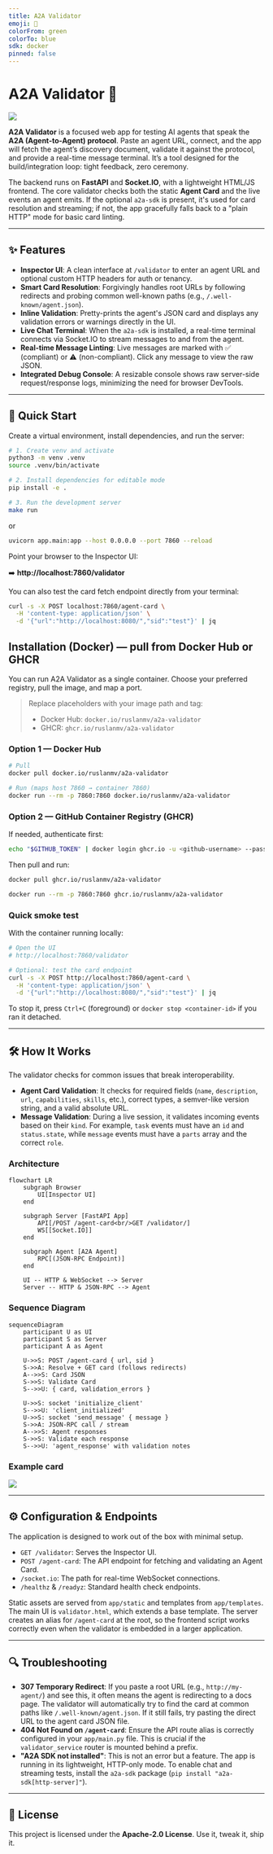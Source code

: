 ```yaml
---
title: A2A Validator
emoji: 🔬
colorFrom: green
colorTo: blue
sdk: docker
pinned: false
---
```


# A2A Validator 🔬
![](assets/a2a-validator.gif)


**A2A Validator** is a focused web app for testing AI agents that speak the **A2A (Agent-to-Agent) protocol**. Paste an agent URL, connect, and the app will fetch the agent’s discovery document, validate it against the protocol, and provide a real-time message terminal. It’s a tool designed for the build/integration loop: tight feedback, zero ceremony.

The backend runs on **FastAPI** and **Socket.IO**, with a lightweight HTML/JS frontend. The core validator checks both the static **Agent Card** and the live events an agent emits. If the optional `a2a-sdk` is present, it's used for card resolution and streaming; if not, the app gracefully falls back to a "plain HTTP" mode for basic card linting.

---

## ✨ Features

* **Inspector UI**: A clean interface at `/validator` to enter an agent URL and optional custom HTTP headers for auth or tenancy.
* **Smart Card Resolution**: Forgivingly handles root URLs by following redirects and probing common well-known paths (e.g., `/.well-known/agent.json`).
* **Inline Validation**: Pretty-prints the agent's JSON card and displays any validation errors or warnings directly in the UI.
* **Live Chat Terminal**: When the `a2a-sdk` is installed, a real-time terminal connects via Socket.IO to stream messages to and from the agent.
* **Real-time Message Linting**: Live messages are marked with ✅ (compliant) or ⚠️ (non-compliant). Click any message to view the raw JSON.
* **Integrated Debug Console**: A resizable console shows raw server-side request/response logs, minimizing the need for browser DevTools.

---

## 🚀 Quick Start

Create a virtual environment, install dependencies, and run the server:

```bash
# 1. Create venv and activate
python3 -m venv .venv
source .venv/bin/activate

# 2. Install dependencies for editable mode
pip install -e .

# 3. Run the development server
make run
````

or
```bash
uvicorn app.main:app --host 0.0.0.0 --port 7860 --reload
```

Point your browser to the Inspector UI:

➡️ **http://localhost:7860/validator**

You can also test the card fetch endpoint directly from your terminal:

```bash
curl -s -X POST localhost:7860/agent-card \
  -H 'content-type: application/json' \
  -d '{"url":"http://localhost:8080/","sid":"test"}' | jq
```

## Installation (Docker) — pull from Docker Hub or GHCR

You can run A2A Validator as a single container. Choose your preferred registry, pull the image, and map a port.

> Replace placeholders with your image path and tag:
>
> * Docker Hub: `docker.io/ruslanmv/a2a-validator`
> * GHCR: `ghcr.io/ruslanmv/a2a-validator`

### Option 1 — Docker Hub

```bash
# Pull
docker pull docker.io/ruslanmv/a2a-validator

# Run (maps host 7860 → container 7860)
docker run --rm -p 7860:7860 docker.io/ruslanmv/a2a-validator
```

### Option 2 — GitHub Container Registry (GHCR)

If needed, authenticate first:

```bash
echo "$GITHUB_TOKEN" | docker login ghcr.io -u <github-username> --password-stdin
```

Then pull and run:

```bash
docker pull ghcr.io/ruslanmv/a2a-validator

docker run --rm -p 7860:7860 ghcr.io/ruslanmv/a2a-validator
```

### Quick smoke test

With the container running locally:

```bash
# Open the UI
# http://localhost:7860/validator

# Optional: test the card endpoint
curl -s -X POST http://localhost:7860/agent-card \
  -H 'content-type: application/json' \
  -d '{"url":"http://localhost:8080/","sid":"test"}' | jq
```

To stop it, press `Ctrl+C` (foreground) or `docker stop <container-id>` if you ran it detached.



-----

## 🛠️ How It Works

The validator checks for common issues that break interoperability.

  * **Agent Card Validation**: It checks for required fields (`name`, `description`, `url`, `capabilities`, `skills`, etc.), correct types, a semver-like version string, and a valid absolute URL.
  * **Message Validation**: During a live session, it validates incoming events based on their `kind`. For example, `task` events must have an `id` and `status.state`, while `message` events must have a `parts` array and the correct `role`.

### Architecture

```mermaid
flowchart LR
    subgraph Browser
        UI[Inspector UI]
    end

    subgraph Server [FastAPI App]
        API[/POST /agent-card<br/>GET /validator/]
        WS[[Socket.IO]]
    end

    subgraph Agent [A2A Agent]
        RPC[(JSON-RPC Endpoint)]
    end

    UI -- HTTP & WebSocket --> Server
    Server -- HTTP & JSON-RPC --> Agent
```

### Sequence Diagram

```mermaid
sequenceDiagram
    participant U as UI
    participant S as Server
    participant A as Agent

    U->>S: POST /agent-card { url, sid }
    S->>A: Resolve + GET card (follows redirects)
    A-->>S: Card JSON
    S->>S: Validate Card
    S-->>U: { card, validation_errors }

    U->>S: socket 'initialize_client'
    S-->>U: 'client_initialized'
    U->>S: socket 'send_message' { message }
    S->>A: JSON-RPC call / stream
    A-->>S: Agent responses
    S->>S: Validate each response
    S-->>U: 'agent_response' with validation notes
```
### Example card
![](assets/2025-10-05-00-49-00.png)


-----

## ⚙️ Configuration & Endpoints

The application is designed to work out of the box with minimal setup.

  * `GET /validator`: Serves the Inspector UI.
  * `POST /agent-card`: The API endpoint for fetching and validating an Agent Card.
  * `/socket.io`: The path for real-time WebSocket connections.
  * `/healthz` & `/readyz`: Standard health check endpoints.

Static assets are served from `app/static` and templates from `app/templates`. The main UI is `validator.html`, which extends a base template. The server creates an alias for `/agent-card` at the root, so the frontend script works correctly even when the validator is embedded in a larger application.

-----

## 🔍 Troubleshooting

  * **307 Temporary Redirect**: If you paste a root URL (e.g., `http://my-agent/`) and see this, it often means the agent is redirecting to a docs page. The validator will automatically try to find the card at common paths like `/.well-known/agent.json`. If it still fails, try pasting the direct URL to the agent card JSON file.
  * **404 Not Found on `/agent-card`**: Ensure the API route alias is correctly configured in your `app/main.py` file. This is crucial if the `validator_service` router is mounted behind a prefix.
  * **"A2A SDK not installed"**: This is not an error but a feature. The app is running in its lightweight, HTTP-only mode. To enable chat and streaming tests, install the `a2a-sdk` package (`pip install "a2a-sdk[http-server]"`).

-----

## 📜 License

This project is licensed under the **Apache-2.0 License**. Use it, tweak it, ship it.
